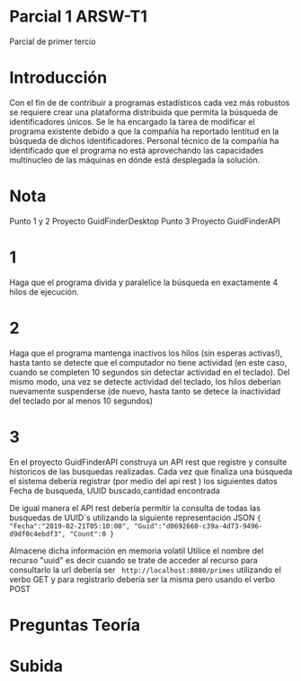 # Parcial 1 ARSW-T1
Parcial de primer tercio
# Introducción
Con el fin de de contribuir a programas estadísticos cada vez más robustos se requiere crear una plataforma distribuida que permita la búsqueda de identificadores únicos. Se le ha encargado la tarea de modificar el programa existente debido a que la compañia ha reportado lentitud en la búsqueda de dichos identificadores. Personal técnico de la compañia ha identificado que el programa no está aprovechando las capacidades multinucleo de las máquinas en dónde está desplegada la solución.
# Nota
Punto 1 y 2 Proyecto GuidFinderDesktop Punto 3 Proyecto GuidFinderAPI
# 1
Haga que el programa divida y paralelice la búsqueda  en exactamente 4 hilos de ejecución.
# 2
Haga que el programa mantenga inactivos los hilos (sin esperas activas!), hasta tanto se detecte que el computador no tiene actividad (en este caso, cuando se completen 10 segundos sin detectar actividad en el teclado). Del mismo modo, una vez se detecte actividad del teclado, los hilos deberían nuevamente suspenderse (de nuevo, hasta tanto se detece la inactividad del teclado por al menos 10 segundos)
# 3
En el proyecto GuidFinderAPI construya un API rest que registre y consulte historicos de las busquedas realizadas. Cada vez que finaliza una búsqueda el sistema debería registrar (por medio del api rest )  los siguientes datos
Fecha de busqueda, UUID buscado,cantidad encontrada

De igual manera el API rest debería permitir la consulta de todas las busquedas de UUID´s utilizando la siguiente representación JSON
`
{
"Fecha":"2019-02-21T05:10:00",
"Guid":"d0692660-c39a-4d73-9496-d9df0c4ebdf3",
"Count":0
}
`

Almacene dicha información en memoria volatil
Utilice el nombre del recurso "uuid" es decir cuando se trate de acceder al recurso para consultarlo la url debería ser
` http://localhost:8080/primes` utilizando el verbo GET
y para registrarlo debería ser la misma pero usando el verbo POST

# Preguntas Teoría
# Subida
